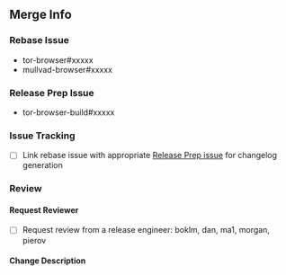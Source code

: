 ## Merge Info

<!-- Bookkeeping information for release management -->

### Rebase Issue
- tor-browser#xxxxx
- mullvad-browser#xxxxx

### Release Prep Issue
- tor-browser-build#xxxxx

### Issue Tracking
- [ ] Link rebase issue with appropriate [Release Prep issue](https://gitlab.torproject.org/groups/tpo/applications/-/issues/?sort=updated_desc&state=opened&label_name%5B%5D=Release%20Prep&first_page_size=20) for changelog generation

### Review

#### Request Reviewer

- [ ] Request review from a release engineer: boklm, dan, ma1, morgan, pierov

#### Change Description

<!-- Any interesting notes about the rebase and an overview of what the reviewer should expect from the diff of diffs and range-diff -->
